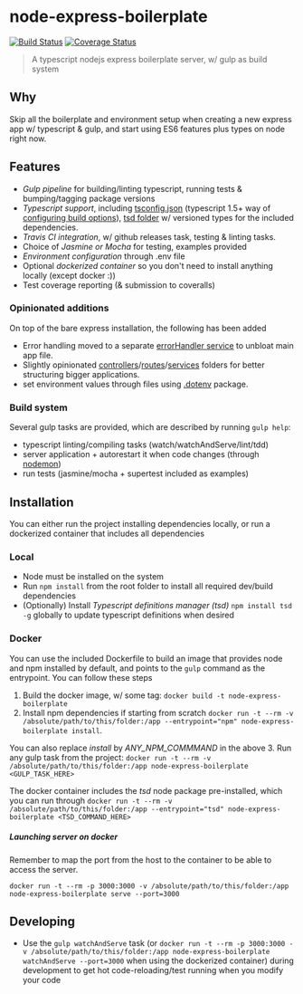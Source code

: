 node-express-boilerplate
=====================

[![Build Status][travis-image]][travis-url] [![Coverage Status][coveralls-image]][coveralls-url]

> A typescript nodejs express boilerplate server, w/ gulp as build system

## Why

Skip all the boilerplate and environment setup when creating a new express app w/ typescript & gulp, and start using ES6 features plus types on node right now.

## Features

- *Gulp pipeline* for building/linting typescript, running tests & bumping/tagging package versions
- *Typescript support*, including [tsconfig.json](tsconfig.json) (typescript 1.5+ way of [configuring build options](https://github.com/Microsoft/TypeScript/wiki/tsconfig.json)),
[tsd folder](./typings) w/ versioned types for the included dependencies.
- *Travis CI integration*, w/ github releases task, testing & linting tasks.
- Choice of *Jasmine or Mocha* for testing, examples provided
- *Environment configuration* through .env file
- Optional *dockerized container* so you don't need to install anything locally (except docker :))
- Test coverage reporting (& submission to coveralls)

### Opinionated additions

On top of the bare express installation, the following has been added

- Error handling moved to a separate [errorHandler service](./src/services/errorHandler.ts) to unbloat main app file.
- Slightly opinionated [controllers](./src/controllers)/[routes](./src/routes)/[services](./src/services) folders
for better structuring bigger applications.
- set environment values through files using [.dotenv](https://www.npmjs.com/package/dotenv) package.

### Build system

Several gulp tasks are provided, which are described by running `gulp help`:

- typescript linting/compiling tasks (watch/watchAndServe/lint/tdd)
- server application + autorestart it when code changes (through [nodemon](https://www.npmjs.com/package/nodemon))
- run tests (jasmine/mocha + supertest included as examples)

## Installation

You can either run the project installing dependencies locally, or run a dockerized container that includes all dependencies

### Local

- Node must be installed on the system
- Run `npm install` from the root folder to install all required dev/build dependencies
- (Optionally) Install *Typescript definitions manager (tsd)* `npm install tsd -g` globally to update typescript definitions when desired

### Docker

You can use the included Dockerfile to build an image that provides node and npm installed by default, and points
 to the `gulp` command as the entrypoint. You can follow these steps

1. Build the docker image, w/ some tag: `docker build -t node-express-boilerplate`
2. Install npm dependencies if starting from scratch
  `docker run -t --rm -v /absolute/path/to/this/folder:/app --entrypoint="npm" node-express-boilerplate install`.

  You can also replace *install* by *ANY_NPM_COMMMAND* in the above
3. Run any gulp task from the project:
  `docker run -t --rm -v /absolute/path/to/this/folder:/app node-express-boilerplate <GULP_TASK_HERE>`

The docker container includes the *tsd* node package pre-installed, which you can run through
  `docker run -t --rm -v /absolute/path/to/this/folder:/app --entrypoint="tsd" node-express-boilerplate <TSD_COMMAND_HERE>`

##### Launching server on docker

Remember to map the port from the host to the container to be able to access the server.

`docker run -t --rm -p 3000:3000 -v /absolute/path/to/this/folder:/app node-express-boilerplate serve --port=3000`

## Developing

- Use the `gulp watchAndServe` task (or `docker run -t --rm -p 3000:3000 -v /absolute/path/to/this/folder:/app node-express-boilerplate watchAndServe --port=3000` when using the dockerized container)
during development to get hot code-reloading/test running when you modify your code

[travis-url]: https://travis-ci.org/inakianduaga/node-express-boilerplate
[travis-image]: https://travis-ci.org/inakianduaga/node-express-boilerplate.svg?branch=master

[coveralls-url]: https://coveralls.io/r/inakianduaga/node-express-boilerplate
[coveralls-image]: https://coveralls.io/repos/inakianduaga/node-express-boilerplate/badge.png
